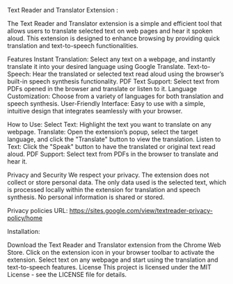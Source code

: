 Text Reader and Translator Extension :

The Text Reader and Translator extension is a simple and efficient tool that allows users to translate selected text on web pages and hear it spoken aloud. This extension is designed to enhance browsing by providing quick translation and text-to-speech functionalities.

Features
Instant Translation: Select any text on a webpage, and instantly translate it into your desired language using Google Translate.
Text-to-Speech: Hear the translated or selected text read aloud using the browser’s built-in speech synthesis functionality.
PDF Text Support: Select text from PDFs opened in the browser and translate or listen to it.
Language Customization: Choose from a variety of languages for both translation and speech synthesis.
User-Friendly Interface: Easy to use with a simple, intuitive design that integrates seamlessly with your browser.

How to Use:
Select Text: Highlight the text you want to translate on any webpage.
Translate: Open the extension’s popup, select the target language, and click the "Translate" button to view the translation.
Listen to Text: Click the "Speak" button to have the translated or original text read aloud.
PDF Support: Select text from PDFs in the browser to translate and hear it.

Privacy and Security
We respect your privacy. The extension does not collect or store personal data. The only data used is the selected text, which is processed locally within the extension for translation and speech synthesis. No personal information is shared or stored.

Privacy policies URL:
https://sites.google.com/view/textreader-privacy-policy/home

Installation:

Download the Text Reader and Translator extension from the Chrome Web Store.
Click on the extension icon in your browser toolbar to activate the extension.
Select text on any webpage and start using the translation and text-to-speech features.
License
This project is licensed under the MIT License - see the LICENSE file for details.


